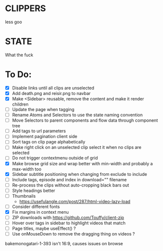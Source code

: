 # CLIPPERS

less goo

# STATE

What the fuck

# To Do:

- [x] Disable links until all clips are unselected
- [x] Add death.png and reisir.png to navbar
- [x] Make \<Sidebar\> reusable, remove the content and make it render children
- [ ] Update the page when tagging
- [ ] Rename Atoms and Selectors to use the state naming convention
- [ ] Move Selectors to parent components and flow data through component tree
- [ ] Add tags to url parameters
- [ ] Implement pagination client side
- [ ] Sort tags on clip page alphabetically
- [ ] Make right click on an unselected clip select it when no clips are selected
- [ ] Do not trigger contextmenu outside of grid
- [x] Make browse grid size and wrap better with min-width and probably a max-width too
- [x] Sidebar subtitle positioning when changing from exclude to include
- [ ] Include tags, episode and index in download="" filename
- [ ] Re-process the clips without auto-cropping black bars out
- [ ] Style headings better
- [ ] Thumbnails
  - https://usefulangle.com/post/287/html-video-lazy-load
- [ ] Consider different fonts
- [x] Fix margins in context menu
- [ ] ZIP downloads with https://github.com/Touffy/client-zip
- [ ] Hover over tags in sidebar to highlight videos that match
- [ ] Page titles, maybe useEffect() ?
- [ ] Use onMouseDown to remove the dragging thing on videos ?

bakemonogatari-1-393 isn't 16:9, causes issues on browse
